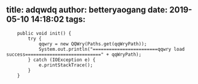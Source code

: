title: adqwdq
author: betteryaogang
date: 2019-05-10 14:18:02
tags:
---
```
    public void init() {
        try {
            qqwry = new QQWry(Paths.get(qqWryPath));
            System.out.println("========================qqwry load success============================" + qqWryPath);
        } catch (IOException e) {
            e.printStackTrace();
        }
    }
```

